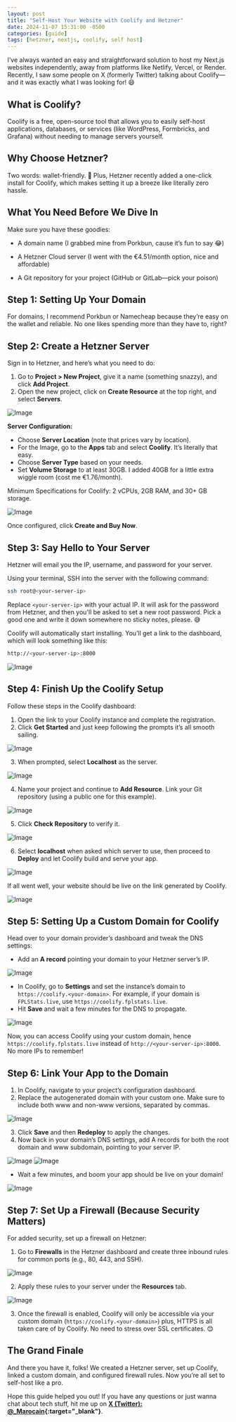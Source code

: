 ```yaml
---
layout: post
title: "Self-Host Your Website with Coolify and Hetzner"
date: 2024-11-07 15:31:00 -0500
categories: [guide]
tags: [hetzner, nextjs, coolify, self host]
---
```

I’ve always wanted an easy and straightforward solution to host my Next.js websites independently, away from platforms like Netlify, Vercel, or Render. Recently, I saw some people on X (formerly Twitter) talking about Coolify—and it was exactly what I was looking for! 😄

## What is Coolify?

Coolify is a free, open-source tool that allows you to easily self-host applications, databases, or services (like WordPress, Formbricks, and Grafana) without needing to manage servers yourself.

## Why Choose Hetzner?

Two words: wallet-friendly. 💸 Plus, Hetzner recently added a one-click install for Coolify, which makes setting it up a breeze like literally zero hassle.

## What You Need Before We Dive In

Make sure you have these goodies:

- A domain name (I grabbed mine from Porkbun, cause it’s fun to say 😂)

- A Hetzner Cloud server (I went with the €4.51/month option, nice and affordable)

- A Git repository for your project (GitHub or GitLab—pick your poison)


## Step 1: Setting Up Your Domain

For domains, I recommend Porkbun or Namecheap because they’re easy on the wallet and reliable. No one likes spending more than they have to, right?

## Step 2: Create a Hetzner Server

Sign in to Hetzner, and here’s what you need to do:

1. Go to **Project > New Project**, give it a name (something snazzy), and click **Add Project**.
2. Open the new project, click on **Create Resource** at the top right, and select **Servers**.

![Image](/assets/images/blog/hetzner01.png)

**Server Configuration:**

- Choose **Server Location** (note that prices vary by location).
- For the Image, go to the **Apps** tab and select **Coolify**. It’s literally that easy.
- Choose **Server Type** based on your needs.
- Set **Volume Storage** to at least 30GB. I added 40GB for a little extra wiggle room (cost me €1.76/month).

Minimum Specifications for Coolify: 2 vCPUs, 2GB RAM, and 30+ GB storage.

![Image](/assets/images/blog/hetznerdashboard.png)

Once configured, click **Create and Buy Now**.

## Step 3: Say Hello to Your Server

Hetzner will email you the IP, username, and password for your server.

Using your terminal, SSH into the server with the following command:

```bash
ssh root@<your-server-ip>
```

Replace `<your-server-ip>` with your actual IP. It will ask for the password from Hetzner, and then you'll be asked to set a new root password. Pick a good one and write it down somewhere no sticky notes, please. 😅

Coolify will automatically start installing. You’ll get a link to the dashboard, which will look something like this:

```bash
http://<your-server-ip>:8000
```
![Image](/assets/images/blog/console.png)

## Step 4: Finish Up the Coolify Setup

Follow these steps in the Coolify dashboard:

1. Open the link to your Coolify instance and complete the registration.
2. Click **Get Started** and just keep following the prompts it’s all smooth sailing.

![Image](/assets/images/blog/welcome.png)

3. When prompted, select **Localhost** as the server.

![Image](/assets/images/blog/serverstep.png)

4. Name your project and continue to **Add Resource**. Link your Git repository (using a public one for this example).

![Image](/assets/images/blog/addgit.png)

5. Click **Check Repository** to verify it.

![Image](/assets/images/blog/giturl.png)

6. Select **localhost** when asked which server to use, then proceed to **Deploy** and let Coolify build and serve your app.

![Image](/assets/images/blog/configstep.png)

If all went well, your website should be live on the link generated by Coolify.

![Image](/assets/images/blog/checksitestep.png)

## Step 5: Setting Up a Custom Domain for Coolify

Head over to your domain provider’s dashboard and tweak the DNS settings:

- Add an **A record** pointing your domain to your Hetzner server’s IP.

![Image](/assets/images/blog/dnscoolify.png)

- In Coolify, go to **Settings** and set the instance’s domain to `https://coolify.<your-domain>`. For example, if your domain is `FPLStats.live`, use `https://coolify.fplstats.live`.
- Hit **Save** and wait a few minutes for the DNS to propagate.

![Image](/assets/images/blog/customdomain.png)

Now, you can access Coolify using your custom domain, hence `https://coolify.fplstats.live` instead of `http://<your-server-ip>:8000`. No more IPs to remember!

## Step 6: Link Your App to the Domain

1. In Coolify, navigate to your project’s configuration dashboard.
2. Replace the autogenerated domain with your custom one. Make sure to include both www and non-www versions, separated by commas.

![Image](/assets/images/blog/sitecustomdomain.png)

3. Click **Save** and then **Redeploy** to apply the changes.
4. Now back in your domain’s DNS settings, add A records for both the root domain and www subdomain, pointing to your server IP.

![Image](/assets/images/blog/arecorddomain.png)
![Image](/assets/images/blog/arecorddomain2.png)

- Wait a few minutes, and boom your app should be live on your domain!

![Image](/assets/images/blog/sitepreview.png)

## Step 7: Set Up a Firewall (Because Security Matters)

For added security, set up a firewall on Hetzner:

1. Go to **Firewalls** in the Hetzner dashboard and create three inbound rules for common ports (e.g., 80, 443, and SSH).

![Image](/assets/images/blog/firewall.png)

2. Apply these rules to your server under the **Resources** tab.

![Image](/assets/images/blog/firewallapply.png)

3. Once the firewall is enabled, Coolify will only be accessible via your custom domain (`https://coolify.<your-domain>`) plus, HTTPS is all taken care of by Coolify. No need to stress over SSL certificates. 😊

## The Grand Finale

And there you have it, folks! We created a Hetzner server, set up Coolify, linked a custom domain, and configured firewall rules. Now you’re all set to self-host like a pro.

Hope this guide helped you out! If you have any questions or just wanna chat about tech stuff, hit me up on **[X (Twitter): @_Marocain](https://twitter.com/_Marocain){:target="_blank"}**.

